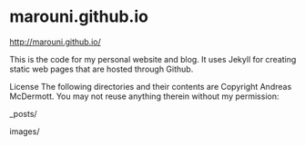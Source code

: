 marouni.github.io
=================

http://marouni.github.io/

This is the code for my personal website and blog. It uses Jekyll for creating static web pages that are hosted through Github.

License
The following directories and their contents are Copyright Andreas McDermott. You may not reuse anything therein without my permission:

_posts/

images/
